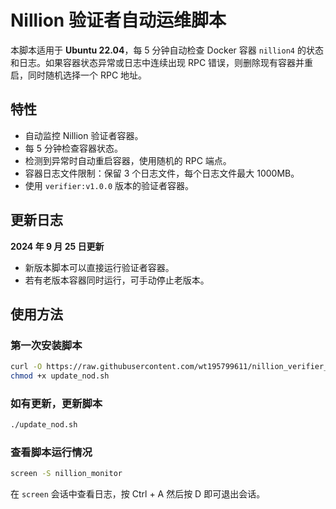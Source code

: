 # Nillion 验证者自动运维脚本

本脚本适用于 **Ubuntu 22.04**，每 5 分钟自动检查 Docker 容器 `nillion4` 的状态和日志。如果容器状态异常或日志中连续出现 RPC 错误，则删除现有容器并重启，同时随机选择一个 RPC 地址。

## 特性
- 自动监控 Nillion 验证者容器。
- 每 5 分钟检查容器状态。
- 检测到异常时自动重启容器，使用随机的 RPC 端点。
- 容器日志文件限制：保留 3 个日志文件，每个日志文件最大 1000MB。
- 使用 `verifier:v1.0.0` 版本的验证者容器。

## 更新日志
**2024 年 9 月 25 日更新**
- 新版本脚本可以直接运行验证者容器。
- 若有老版本容器同时运行，可手动停止老版本。

## 使用方法

### 第一次安装脚本
```bash
curl -O https://raw.githubusercontent.com/wt195799611/nillion_verifier_monitoring/main/update_nod.sh
chmod +x update_nod.sh
```

### 如有更新，更新脚本
```bash
./update_nod.sh
```

### 查看脚本运行情况
```bash
screen -S nillion_monitor
```

在 `screen` 会话中查看日志，按 Ctrl + A 然后按 D 即可退出会话。
